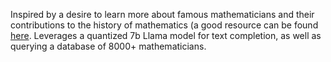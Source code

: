 Inspired by a desire to learn more about famous mathematicians and their contributions to the history of mathematics (a good resource can be found [here](https://mathigon.org/timeline). Leverages a quantized 7b Llama model for text completion, as well as querying a database of 8000+ mathematicians.
